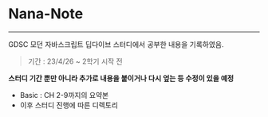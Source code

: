 # Nana-Note

---

GDSC 모던 자바스크립트 딥다이브 스터디에서 공부한 내용을 기록하였음.
>기간 : 23/4/26 ~ 2학기 시작 전<br>

<b>스터디 기간 뿐만 아니라 추가로 내용을 붙이거나 다시 엎는 등 수정이 있을 예정</b>

- Basic : CH 2-9까지의 요약본
- 이후 스터디 진행에 따른 디렉토리
